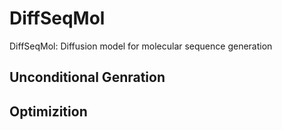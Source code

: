 # DiffSeqMol
DiffSeqMol: Diffusion model for molecular sequence generation

## Unconditional Genration

## Optimizition